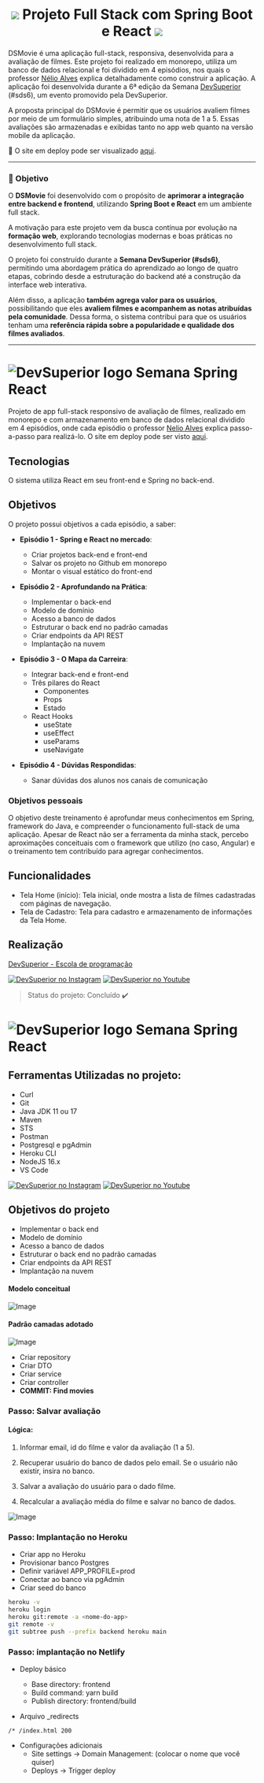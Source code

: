<h1 align="center">
  <img src="https://img.icons8.com/color/30/000000/spring-logo.png"/>
  Projeto Full Stack com Spring Boot e React
  <img src="https://img.icons8.com/color/30/000000/react-native.png"/>
</h1>

DSMovie é uma aplicação full-stack, responsiva, desenvolvida para a avaliação de filmes. Este projeto foi realizado em monorepo, utiliza um banco de dados relacional e foi dividido em 4 episódios, nos quais o professor [Nélio Alves]() explica detalhadamente como construir a aplicação. A aplicação foi desenvolvida durante a 6ª edição da Semana [DevSuperior](https://devsuperior.com.br/) (#sds6), um evento promovido pela DevSuperior.

A proposta principal do DSMovie é permitir que os usuários avaliem filmes por meio de um formulário simples, atribuindo uma nota de 1 a 5. Essas avaliações são armazenadas e exibidas tanto no app web quanto na versão mobile da aplicação.  

🔗 O site em deploy pode ser visualizado [aqui](https://dsmovie-portfolio.netlify.app/).

---

### 🎯 Objetivo

O **DSMovie** foi desenvolvido com o propósito de **aprimorar a integração entre backend e frontend**, utilizando **Spring Boot e React** em um ambiente full stack.  

A motivação para este projeto vem da busca contínua por evolução na **formação web**, explorando tecnologias modernas e boas práticas no desenvolvimento full stack.  

O projeto foi construído durante a **Semana DevSuperior (#sds6)**, permitindo uma abordagem prática do aprendizado ao longo de quatro etapas, cobrindo desde a estruturação do backend até a construção da interface web interativa.  

Além disso, a aplicação **também agrega valor para os usuários**, possibilitando que eles **avaliem filmes e acompanhem as notas atribuídas pela comunidade**. Dessa forma, o sistema contribui para que os usuários tenham uma **referência rápida sobre a popularidade e qualidade dos filmes avaliados**.

---


# ![DevSuperior logo](https://raw.githubusercontent.com/devsuperior/bds-assets/main/ds/devsuperior-logo-small.png) Semana Spring React
Projeto de app full-stack responsivo de avaliação de filmes, realizado em monorepo e com armazenamento em banco de dados relacional dividido em 4 episódios, onde cada episódio o professor [Nelio Alves](https://github.com/acenelio) explica passo-a-passo para realizá-lo. O site em deploy pode ser visto <a href="https://dsmovie-project.netlify.app/" target="_blank">aqui</a>.

## Tecnologias
O sistema utiliza React em seu front-end e Spring no back-end.

## Objetivos
O projeto possui objetivos a cada episódio, a saber:

- **Episódio 1 - Spring e React no mercado**: 
    - Criar projetos back-end e front-end
    - Salvar os projeto no Github em monorepo
    - Montar o visual estático do front-end
    
- **Episódio 2 - Aprofundando na Prática**: 
    - Implementar o back-end
    - Modelo de domínio
    - Acesso a banco de dados
    - Estruturar o back end no padrão camadas
    - Criar endpoints da API REST
    - Implantação na nuvem

- **Episódio 3 - O Mapa da Carreira**: 
    - Integrar back-end e front-end
    - Três pilares do React
        - Componentes
        - Props
        - Estado
    - React Hooks
        - useState
        - useEffect
        - useParams
        - useNavigate

- **Episódio 4 - Dúvidas Respondidas**: 
    - Sanar dúvidas dos alunos nos canais de comunicação

### Objetivos pessoais 
O objetivo deste treinamento é aprofundar meus conhecimentos em Spring, framework do Java, e compreender o funcionamento full-stack de uma aplicação. Apesar de React não ser a ferramenta da minha stack, percebo aproximações conceituais com o framework que utilizo (no caso, Angular) e o treinamento tem contribuído para agregar conhecimentos. 

## Funcionalidades
- Tela Home (início): Tela inicial, onde mostra a lista de filmes cadastradas com páginas de navegação.
- Tela de Cadastro: Tela para cadastro e armazenamento de informações da Tela Home.

## Realização
[DevSuperior - Escola de programação](https://devsuperior.com.br)

[![DevSuperior no Instagram](https://raw.githubusercontent.com/devsuperior/bds-assets/main/ds/ig-icon.png)](https://instagram.com/devsuperior.ig)
[![DevSuperior no Youtube](https://raw.githubusercontent.com/devsuperior/bds-assets/main/ds/yt-icon.png)](https://youtube.com/devsuperior)


> Status do projeto: Concluído :heavy_check_mark:


# ![DevSuperior logo](https://raw.githubusercontent.com/devsuperior/bds-assets/main/ds/devsuperior-logo-small.png) Semana Spring React
## Ferramentas Utilizadas no projeto:

- Curl
- Git
- Java JDK 11 ou 17
- Maven
- STS
- Postman
- Postgresql e pgAdmin
- Heroku CLI
- NodeJS 16.x 
- VS Code

[![DevSuperior no Instagram](https://raw.githubusercontent.com/devsuperior/bds-assets/main/ds/ig-icon.png)](https://instagram.com/devsuperior.ig)
[![DevSuperior no Youtube](https://raw.githubusercontent.com/devsuperior/bds-assets/main/ds/yt-icon.png)](https://youtube.com/devsuperior)

## Objetivos do projeto 
- Implementar o back end
- Modelo de domínio
- Acesso a banco de dados
- Estruturar o back end no padrão camadas
- Criar endpoints da API REST
- Implantação na nuvem

    
#### Modelo conceitual
![Image](https://raw.githubusercontent.com/devsuperior/bds-assets/main/sds/dsmovie-dominio.png "Modelo conceitual")

#### Padrão camadas adotado

![Image](https://github.com/devsuperior/bds-assets/raw/main/sds/padrao-camadas.png "Padrão camadas")

- Criar repository
- Criar DTO
- Criar service
- Criar controller
- **COMMIT: Find movies**

### Passo: Salvar avaliação

#### Lógica:

1) Informar email, id do filme e valor da avaliação (1 a 5).

2) Recuperar usuário do banco de dados pelo email. Se o usuário não existir, insira no banco.

3) Salvar a avaliação do usuário para o dado filme.

4) Recalcular a avaliação média do filme e salvar no banco de dados.

![Image](https://raw.githubusercontent.com/devsuperior/bds-assets/main/sds/dsmovie-objs.png "Padrão camadas")


### Passo: Implantação no Heroku
- Criar app no Heroku
- Provisionar banco Postgres
- Definir variável APP_PROFILE=prod
- Conectar ao banco via pgAdmin
- Criar seed do banco

```bash
heroku -v
heroku login
heroku git:remote -a <nome-do-app>
git remote -v
git subtree push --prefix backend heroku main
```


### Passo: implantação no Netlify
- Deploy básico
  - Base directory: frontend
  - Build command: yarn build
  - Publish directory: frontend/build

- Arquivo _redirects
```
/* /index.html 200
```

- Configurações adicionais
  - Site settings -> Domain Management: (colocar o nome que você quiser)
  - Deploys -> Trigger deploy

